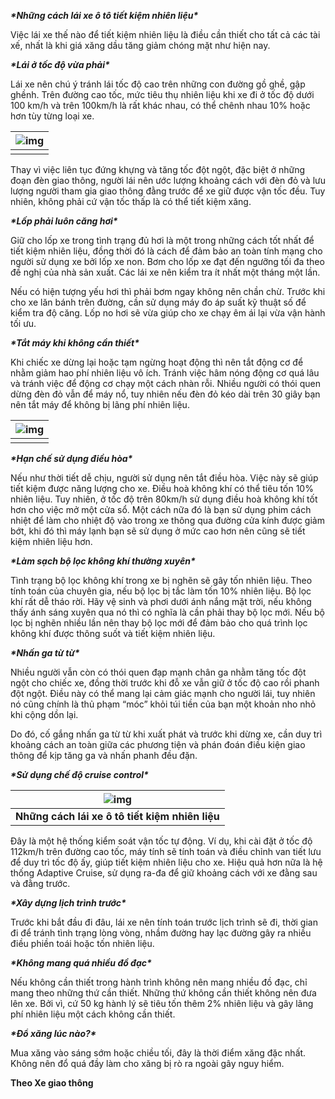 ***\*Những cách lái xe ô tô tiết kiệm nhiên liệu\****

Việc lái xe thế nào để tiết kiệm nhiên liệu là điều cần thiết cho tất cả các tài xế, nhất là khi giá xăng dầu tăng giảm chóng mặt như hiện nay.

***\*Lái ở tốc độ vừa phải\****

Lái xe nên chú ý tránh lái tốc độ cao trên những con đường gồ ghề, gập ghềnh. Trên đường cao tốc, mức tiêu thụ nhiên liệu khi xe đi ở tốc độ dưới 100 km/h và trên 100km/h là rất khác nhau, có thể chênh nhau 10% hoặc hơn tùy từng loại xe.

| ![img](file:////tmp/wps-anhld/ksohtml/wpshWc7FS.png) |
| ---------------------------------------------------- |
|                                                      |

Thay vì việc liên tục đứng khựng và tăng tốc đột ngột, đặc biệt ở những đoạn đèn giao thông, người lái nên ước lượng khoảng cách với đèn đỏ và lưu lượng người tham gia giao thông đằng trước để xe giữ được vận tốc đều. Tuy nhiên, không phải cứ vận tốc thấp là có thể tiết kiệm xăng.

***\*Lốp phải luôn căng hơi\****

Giữ cho lốp xe trong tình trạng đủ hơi là một trong những cách tốt nhất để tiết kiệm nhiên liệu, đồng thời đó là cách để đảm bảo an toàn tính mạng cho người sử dụng xe bởi lốp xe non. Bơm cho lốp xe đạt đến ngưỡng tối đa theo đề nghị của nhà sản xuất. Các lái xe nên kiểm tra ít nhất một tháng một lần.

Nếu có hiện tượng yếu hơi thì phải bơm ngay không nên chần chừ. Trước khi cho xe lăn bánh trên đường, cần sử dụng máy đo áp suất kỹ thuật số để kiểm tra độ căng. Lốp no hơi sẽ vừa giúp cho xe chạy êm ái lại vừa vận hành tối ưu.

***\*Tắt máy khi không cần thiết\****

Khi chiếc xe dừng lại hoặc tạm ngừng hoạt động thì nên tắt động cơ để nhằm giảm hao phí nhiên liệu vô ích. Tránh việc hâm nóng động cơ quá lâu và tránh việc để động cơ chạy một cách nhàn rỗi. Nhiều người có thói quen dừng đèn đỏ vẫn để máy nổ, tuy nhiên nếu đèn đỏ kéo dài trên 30 giây bạn nên tắt máy để không bị lãng phí nhiên liệu.

| ![img](file:////tmp/wps-anhld/ksohtml/wpsRPCWAS.png) |
| ---------------------------------------------------- |
|                                                      |


***\*Hạn chế sử dụng điều hòa\****

Nếu như thời tiết dễ chịu, người sử dụng nên tắt điều hòa. Việc này sẽ giúp tiết kiệm được năng lượng cho xe. Điều hoà không khí có thể tiêu tốn 10% nhiên liệu. Tuy nhiên, ở tốc độ trên 80km/h sử dụng điều hoà không khí tốt hơn cho việc mở một cửa sổ. Một cách nữa đó là bạn sử dụng phim cách nhiệt để làm cho nhiệt độ vào trong xe thông qua đường cửa kính được giảm bớt, khi đó thì máy lạnh bạn sẽ sử dụng ở mức cao hơn nên cũng sẽ tiết kiệm nhiên liệu hơn.

***\*Làm sạch bộ lọc không khí thường xuyên\****

Tình trạng bộ lọc không khí trong xe bị nghẽn sẽ gây tốn nhiên liệu. Theo tính toán của chuyên gia, nếu bộ lọc bị tắc làm tốn 10% nhiên liệu. Bộ lọc khí rất dễ tháo rời. Hãy vệ sinh và phơi dưới ánh nắng mặt trời, nếu không thấy ánh sáng xuyên qua nó thì có nghĩa là cần phải thay bộ lọc mới. Nếu bộ lọc bị nghẽn nhiều lần nên thay bộ lọc mới để đảm bảo cho quá trình lọc không khí được thông suốt và tiết kiệm nhiên liệu.

 ***\*Nhấn ga từ từ\****

Nhiều người vẫn còn có thói quen đạp mạnh chân ga nhằm tăng tốc đột ngột cho chiếc xe, đồng thời trước khi đỗ xe vẫn giữ ở tốc độ cao rồi phanh đột ngột. Điều này có thể mang lại cảm giác mạnh cho người lái, tuy nhiên nó cũng chính là thủ phạm “móc” khỏi túi tiền của bạn một khoản nho nhỏ khi cộng dồn lại.

Do đó, cố gắng nhấn ga từ từ khi xuất phát và trước khi dừng xe, cần duy trì khoảng cách an toàn giữa các phương tiện và phán đoán điều kiện giao thông để kịp tăng ga và nhấn phanh đều đặn.

***\*Sử dụng chế độ cruise control\****

| ![img](file:////tmp/wps-anhld/ksohtml/wpslUXGuT.png) |
| ---------------------------------------------------- |
| **Những cách lái xe ô tô tiết kiệm nhiên liệu**      |

Đây là một hệ thống kiểm soát vận tốc tự động. Ví dụ, khi cài đặt ở tốc độ 112km/h trên đường cao tốc, máy tính sẽ tính toán và điều chỉnh van tiết lưu để duy trì tốc độ ấy, giúp tiết kiệm nhiên liệu cho xe. Hiệu quả hơn nữa là hệ thống Adaptive Cruise, sử dụng ra-đa để giữ khoảng cách với xe đằng sau và đằng trước.

***\*Xây dựng lịch trình trước\****

Trước khi bắt đầu đi đâu, lái xe nên tính toán trước lịch trình sẽ đi, thời gian đi để tránh tình trạng lòng vòng, nhầm đường hay lạc đường gây ra nhiều điều phiền toái hoặc tốn nhiên liệu.

***\*Không mang quá nhiều đồ đạc\****

Nếu không cần thiết trong hành trình không nên mang nhiều đồ đạc, chỉ mang theo những thứ cần thiết. Những thứ không cần thiết không nên đưa lên xe. Bởi vì, cứ 50 kg hành lý sẽ tiêu tốn thêm 2% nhiên liệu và gây lãng phí nhiên liệu một cách không cần thiết.

***\*Đổ xăng lúc nào?\****

Mua xăng vào sáng sớm hoặc chiều tối, đây là thời điểm xăng đặc nhất. Không nên đổ quá đầy làm cho xăng bị rò ra ngoài gây nguy hiểm.

**Theo Xe giao thông**

 